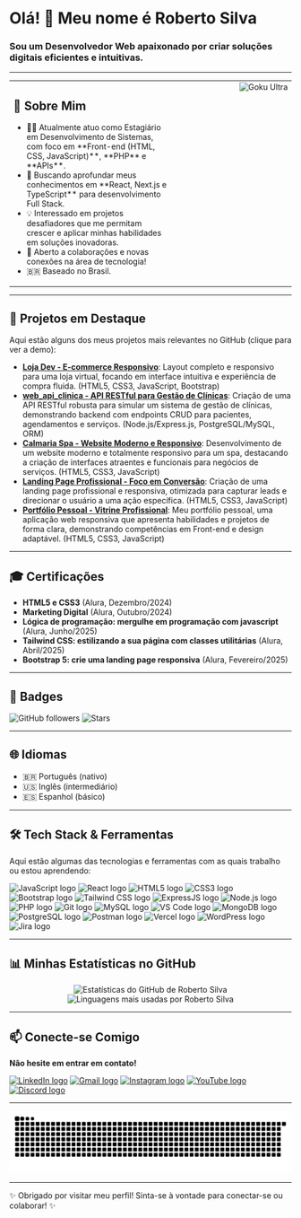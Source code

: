 <h1 align="left">Olá! 👋 Meu nome é Roberto Silva</h1>
<h3 align="left">Sou um Desenvolvedor Web apaixonado por criar soluções digitais eficientes e intuitivas.</h3>

---

<table>
  <tr>
    <td valign="top">
      <h2>🚀 Sobre Mim</h2>
      <ul>
        <li>👨‍💻 Atualmente atuo como Estagiário em Desenvolvimento de Sistemas, com foco em **Front-end (HTML, CSS, JavaScript)**, **PHP** e **APIs**.</li>
        <li>🌱 Buscando aprofundar meus conhecimentos em **React, Next.js e TypeScript** para desenvolvimento Full Stack.</li>
        <li>💡 Interessado em projetos desafiadores que me permitam crescer e aplicar minhas habilidades em soluções inovadoras.</li>
        <li>💬 Aberto a colaborações e novas conexões na área de tecnologia!</li>
        <li>🇧🇷 Baseado no Brasil.</li>
      </ul>
    </td>
    <td valign="top" align="right" width="200"> <!-- Ajuste a largura (width) se necessário -->
      <img height="170" src="https://media4.giphy.com/media/v1.Y2lkPTc5MGI3NjExcGJmZWRwMGZ0djJ6MDRwdDJlOGJ4dndnb3JuY2k0eW9tNXZldXEwbSZlcD12MV9pbnRlcm5hbF9naWZfYnlfaWQmY3Q9Zw/SIuI7syOPvm1HAd5GF/giphy.gif" alt="Goku Ultra"/>
    </td>
  </tr>
</table>

---

## 🚩 Projetos em Destaque

Aqui estão alguns dos meus projetos mais relevantes no GitHub (clique para ver a demo):

- [**Loja Dev - E-commerce Responsivo**](https://robertosilva19.github.io/loja_dev/): Layout completo e responsivo para uma loja virtual, focando em interface intuitiva e experiência de compra fluida. (HTML5, CSS3, JavaScript, Bootstrap)
- [**web_api_clinica - API RESTful para Gestão de Clínicas**](https://robertosilva19.github.io/web_api_clinica/): Criação de uma API RESTful robusta para simular um sistema de gestão de clínicas, demonstrando backend com endpoints CRUD para pacientes, agendamentos e serviços. (Node.js/Express.js, PostgreSQL/MySQL, ORM)
- [**Calmaria Spa - Website Moderno e Responsivo**](https://robertosilva19.github.io/Projeto-Calmaria-Spa---Full-Stack/): Desenvolvimento de um website moderno e totalmente responsivo para um spa, destacando a criação de interfaces atraentes e funcionais para negócios de serviços. (HTML5, CSS3, JavaScript)
- [**Landing Page Profissional - Foco em Conversão**](https://robertosilva19.github.io/Landing_Page_Fer/): Criação de uma landing page profissional e responsiva, otimizada para capturar leads e direcionar o usuário a uma ação específica. (HTML5, CSS3, JavaScript)
- [**Portfólio Pessoal - Vitrine Profissional**](https://robertosilva19.github.io/Portfolio_Pessoal/#apresentacao): Meu portfólio pessoal, uma aplicação web responsiva que apresenta habilidades e projetos de forma clara, demonstrando competências em Front-end e design adaptável. (HTML5, CSS3, JavaScript)

---

## 🎓 Certificações

- **HTML5 e CSS3** (Alura, Dezembro/2024)
- **Marketing Digital** (Alura, Outubro/2024)
- **Lógica de programação: mergulhe em programação com javascript** (Alura, Junho/2025)
- **Tailwind CSS: estilizando a sua página com classes utilitárias** (Alura, Abril/2025)
- **Bootstrap 5: crie uma landing page responsiva** (Alura, Fevereiro/2025)
<!-- Adicione mais certificações relevantes da sua lista da Alura aqui, se desejar -->

---

## 🏅 Badges

![GitHub followers](https://img.shields.io/github/followers/RobertoSilvaDevFullStack?style=social)
![Stars](https://img.shields.io/github/stars/RobertoSilvaDevFullStack?style=social)

---

## 🌐 Idiomas

- 🇧🇷 Português (nativo)
- 🇺🇸 Inglês (intermediário)
- 🇪🇸 Espanhol (básico)

---

## 🛠️ Tech Stack & Ferramentas

Aqui estão algumas das tecnologias e ferramentas com as quais trabalho ou estou aprendendo:

<div align="left">
  <!-- Frontend & Linguagens -->
  <img src="https://cdn.jsdelivr.net/gh/devicons/devicon/icons/javascript/javascript-original.svg" height="35" alt="JavaScript logo" title="JavaScript" />  
  <img src="https://cdn.jsdelivr.net/gh/devicons/devicon/icons/react/react-original.svg" height="35" alt="React logo" title="React" />  
  <img src="https://cdn.jsdelivr.net/gh/devicons/devicon/icons/html5/html5-original.svg" height="35" alt="HTML5 logo" title="HTML5" />  
  <img src="https://cdn.jsdelivr.net/gh/devicons/devicon/icons/css3/css3-original.svg" height="35" alt="CSS3 logo" title="CSS3" />  
  <img src="https://cdn.jsdelivr.net/gh/devicons/devicon/icons/bootstrap/bootstrap-original.svg" height="35" alt="Bootstrap logo" title="Bootstrap" />  
  <img src="https://cdn.jsdelivr.net/gh/devicons/devicon/icons/tailwindcss/tailwindcss-original.svg" height="35" alt="Tailwind CSS logo" title="Tailwind CSS"/>  
  <img src="https://cdn.jsdelivr.net/gh/devicons/devicon/icons/express/express-original.svg" height="35" alt="ExpressJS logo" title="ExpressJS"/>  
  <!-- Backend & Outras Linguagens -->
  <img src="https://cdn.jsdelivr.net/gh/devicons/devicon/icons/nodejs/nodejs-original.svg" height="35" alt="Node.js logo" title="Node.js"/>  
  <img src="https://cdn.jsdelivr.net/gh/devicons/devicon/icons/php/php-original.svg" height="35" alt="PHP logo" title="PHP"/>  
  <!-- Ferramentas & DBs -->
  <img src="https://cdn.jsdelivr.net/gh/devicons/devicon/icons/git/git-original.svg" height="35" alt="Git logo" title="Git"/>  
  <img src="https://cdn.jsdelivr.net/gh/devicons/devicon/icons/mysql/mysql-original-wordmark.svg" height="35" alt="MySQL logo" title="MySQL logo"/>  
  <img src="https://cdn.jsdelivr.net/gh/devicons/devicon/icons/vscode/vscode-original.svg" height="35" alt="VS Code logo" title="VS Code logo"/>
  <img src="https://cdn.jsdelivr.net/gh/devicons/devicon/icons/mongodb/mongodb-original.svg" height="35" alt="MongoDB logo" title="MongoDB"/>
  <img src="https://cdn.jsdelivr.net/gh/devicons/devicon/icons/postgresql/postgresql-original.svg" height="35" alt="PostgreSQL logo" title="PostgreSQL"/>
  <img src="https://cdn.jsdelivr.net/gh/devicons/devicon/icons/postman/postman-original.svg" height="35" alt="Postman logo" title="Postman"/>
  <img src="https://cdn.jsdelivr.net/gh/devicons/devicon/icons/vercel/vercel-original.svg" height="35" alt="Vercel logo" title="Vercel"/>  
  <img src="https://cdn.jsdelivr.net/gh/devicons/devicon/icons/wordpress/wordpress-plain.svg" height="35" alt="WordPress logo" title="WordPress"/>
  <img src="https://cdn.jsdelivr.net/gh/devicons/devicon/icons/jira/jira-original.svg" height="35" alt="Jira logo" title="Jira"/>
</div>

---

## 📊 Minhas Estatísticas no GitHub

<div align="center">
  <img src="https://github-readme-stats.vercel.app/api?username=RobertoSilvaDevFullStack&hide_title=false&hide_rank=false&show_icons=true&include_all_commits=true&count_private=true&disable_animations=false&theme=dracula&locale=pt-br&hide_border=false" height="170" alt="Estatísticas do GitHub de Roberto Silva"  />
  <img src="https://github-readme-stats.vercel.app/api/top-langs?username=RobertoSilvaDevFullStack&locale=pt-br&hide_title=false&layout=compact&card_width=320&langs_count=6&theme=dracula&hide_border=false" height="170" alt="Linguagens mais usadas por Roberto Silva"  />
</div>

---

## 📫 Conecte-se Comigo

**Não hesite em entrar em contato!**

<div align="left">
  <a href="https://www.linkedin.com/in/roberto-silva-dev-full-stack/" target="_blank"><img src="https://img.shields.io/static/v1?message=LinkedIn&logo=linkedin&label=&color=0077B5&logoColor=white&labelColor=&style=for-the-badge" height="35" alt="LinkedIn logo" /></a> 
  <a href="mailto:robertosilva.comercial@gmail.com" target="_blank"><img src="https://img.shields.io/static/v1?message=Gmail&logo=gmail&label=&color=D14836&logoColor=white&labelColor=&style=for-the-badge" height="35" alt="Gmail logo" /></a> 
  <a href="https://www.instagram.com/robertosilvabroker?igsh=emhxMGI0d3p6dzM1&utm_source=qr" target="_blank"><img src="https://img.shields.io/static/v1?message=Instagram&logo=instagram&label=&color=E4405F&logoColor=white&labelColor=&style=for-the-badge" height="35" alt="Instagram logo" /></a> 
  <a href="https://www.youtube.com/@beto_silva_dev" target="_blank"><img src="https://img.shields.io/static/v1?message=Youtube&logo=youtube&label=&color=FF0000&logoColor=white&labelColor=&style=for-the-badge" height="35" alt="YouTube logo" /></a> 
  <a href="https://discord.com" target="_blank"><img src="https://img.shields.io/static/v1?message=Discord&logo=discord&label=&color=7289DA&logoColor=white&labelColor=&style=for-the-badge" height="35" alt="Discord logo" /></a>
  <!-- Se desejar adicionar seu ID do Discord, faça-o aqui, ex: `SeuIDDiscord` -->
</div>

---

<!-- Animação da Cobrinha -->
<div align="center">
  <img src="https://github.com/RobertoSilvaDevFullStack/RobertoSilvaDevFullStack/raw/main/dist/snake.svg" alt="Animação de cobra com contribuições do GitHub" />
</div>

---

✨ Obrigado por visitar meu perfil! Sinta-se à vontade para conectar-se ou colaborar! ✨
